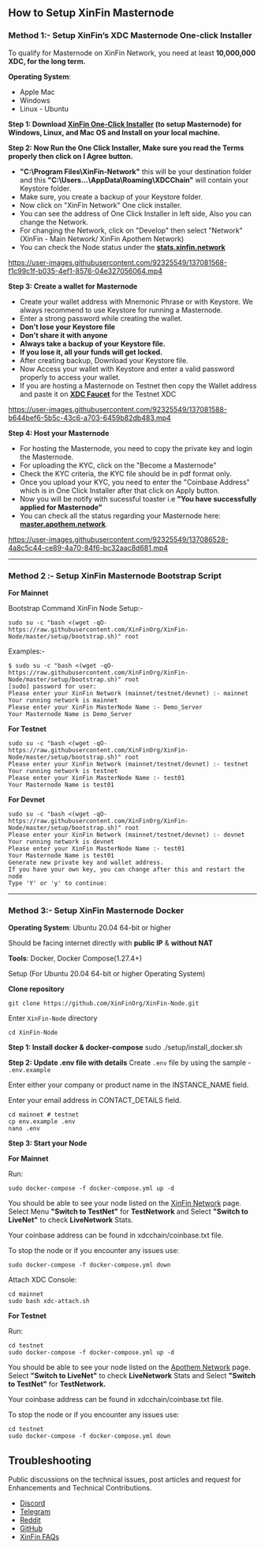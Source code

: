 
## How to Setup XinFin Masternode

### Method 1:- Setup XinFin’s XDC Masternode One-click Installer ###

To qualify for Masternode on XinFin Network, you need at least **10,000,000 XDC, for the long term.**


**Operating System**:

* Apple Mac
* Windows
* Linux - Ubuntu

**Step 1: Download [XinFin One-Click Installer](https://xinfin.org/setup-masternode) (to setup Masternode) for Windows, Linux, and Mac OS and Install on your local machine.**

**Step 2: Now Run the One Click Installer, Make sure you read the Terms properly then click on I Agree button.**

* **"C:\Program Files\XinFin-Network"** this will be your destination folder and this **"C:\Users\...\AppData\Roaming\XDCChain"** will contain your Keystore folder.
* Make sure, you create a backup of your Keystore folder.
* Now click on "XinFin Network" One click installer.
* You can see the address of One Click Installer in left side, Also you can change the Network.
* For changing the Network, click on "Develop" then select "Network" (XinFin - Main Network/ XinFin Apothem Network)
* You can check the Node status under the **[stats.xinfin.network](http://stats.xinfin.network/)**



https://user-images.githubusercontent.com/92325549/137081568-f1c99c1f-b035-4ef1-8576-04e327056064.mp4



**Step 3: Create a wallet for Masternode**

* Create your wallet address with Mnemonic Phrase or with Keystore. We always recommend to use Keystore for running a Masternode.
* Enter a strong password while creating the wallet.
* **Don't lose your Keystore file**
* **Don't share it with anyone**
* **Always take a backup of your Keystore file.**
* **If you lose it, all your funds will get locked.**
* After creating backup, Download your Keystore file.
* Now Access your wallet with Keystore and enter a valid password properly to access your wallet.
* If you are hosting a Masternode on Testnet then copy the Wallet address and paste it on **[XDC Faucet](https://faucet.apothem.network/)** for the Testnet XDC



https://user-images.githubusercontent.com/92325549/137081588-b644bef6-5b5c-43c6-a703-6459b82db483.mp4



**Step 4: Host your Masternode**

* For hosting the Masternode, you need to copy the private key and login the Masternode.
* For uploading the KYC, click on the "Become a Masternode"
* Check the KYC criteria, the KYC file should be in pdf format only.
* Once you upload your KYC, you need to enter the "Coinbase Address" which is in One Click Installer after that click on Apply button.
* Now you will be notify with sucessful toaster i.e **"You have successfully applied for Masternode"**
* You can check all the status regarding your Masternode here: **[master.apothem.network](https://master.apothem.network/)**.




https://user-images.githubusercontent.com/92325549/137086528-4a8c5c44-ce89-4a70-84f6-bc32aac8d681.mp4




---------------------------------

### Method 2 :- Setup XinFin Masternode Bootstrap Script ###

**For Mainnet**

Bootstrap Command XinFin Node Setup:-

```
sudo su -c "bash <(wget -qO- https://raw.githubusercontent.com/XinFinOrg/XinFin-Node/master/setup/bootstrap.sh)" root
```

Examples:-
```
$ sudo su -c "bash <(wget -qO- https://raw.githubusercontent.com/XinFinOrg/XinFin-Node/master/setup/bootstrap.sh)" root
[sudo] password for user:
Please enter your XinFin Network (mainnet/testnet/devnet) :- mainnet
Your running network is mainnet
Please enter your XinFin MasterNode Name :- Demo_Server
Your Masternode Name is Demo_Server

```


**For Testnet**
```
sudo su -c "bash <(wget -qO- https://raw.githubusercontent.com/XinFinOrg/XinFin-Node/master/setup/bootstrap.sh)" root
Please enter your XinFin Network (mainnet/testnet/devnet) :- testnet
Your running network is testnet
Please enter your XinFin MasterNode Name :- test01
Your Masternode Name is test01
```

**For Devnet**
```
sudo su -c "bash <(wget -qO- https://raw.githubusercontent.com/XinFinOrg/XinFin-Node/master/setup/bootstrap.sh)" root
Please enter your XinFin Network (mainnet/testnet/devnet) :- devnet
Your running network is devnet
Please enter your XinFin MasterNode Name :- test01
Your Masternode Name is test01
Generate new private key and wallet address.
If you have your own key, you can change after this and restart the node
Type 'Y' or 'y' to continue:
```

---------------------------------

### Method 3:- Setup XinFin Masternode Docker ###

**Operating System**: Ubuntu 20.04 64-bit or higher

Should be facing internet directly with **public IP** & **without NAT**

**Tools**: Docker, Docker Compose(1.27.4+)

Setup (For Ubuntu 20.04 64-bit or higher Operating System)

**Clone repository**
```
git clone https://github.com/XinFinOrg/XinFin-Node.git
```

Enter `XinFin-Node` directory
```
cd XinFin-Node
```


**Step 1: Install docker & docker-compose**
    sudo ./setup/install_docker.sh

**Step 2: Update .env file with details**
Create `.env` file by using the sample - `.env.example`

Enter either your company or product name in the INSTANCE_NAME field.

Enter your email address in CONTACT_DETAILS field.

```
cd mainnet # testnet
cp env.example .env
nano .env
```

**Step 3: Start your Node**

**For Mainnet**

Run:
```
sudo docker-compose -f docker-compose.yml up -d
```

You should be able to see your node listed on the [XinFin Network](https://XinFin.network/) page.
Select Menu **"Switch to TestNet"** for **TestNetwork** and Select **"Switch to LiveNet"** to check **LiveNetwork** Stats.

Your coinbase address can be found in xdcchain/coinbase.txt file.

To stop the node or if you encounter any issues use:
```
sudo docker-compose -f docker-compose.yml down
```
Attach XDC Console:
```
cd mainnet
sudo bash xdc-attach.sh
```


**For Testnet**

Run:
```
cd testnet
sudo docker-compose -f docker-compose.yml up -d
```

You should be able to see your node listed on the [Apothem Network](https://apothem.network/#stats) page.
Select **"Switch to LiveNet"** to check **LiveNetwork** Stats and Select **"Switch to TestNet"** for **TestNetwork.**

Your coinbase address can be found in xdcchain/coinbase.txt file.

To stop the node or if you encounter any issues use:
```
cd testnet
sudo docker-compose -f docker-compose.yml down
```

## Troubleshooting


Public discussions on the technical issues, post articles and request for Enhancements and Technical Contributions.

- [Discord](https://discord.com/invite/KZdD6pkFxp)
- [Telegram](https://t.me/xinfintalk)
- [Reddit](https://www.reddit.com/r/xinfin/)
- [GitHub](https://github.com/XinFinorg)
- [XinFin FAQs](https://howto.xinfin.org/general/faq/)
